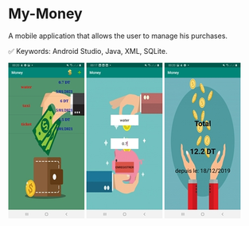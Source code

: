 # My-Money

A mobile application that allows the user to manage his purchases.

✅ Keywords: Android Studio, Java, XML, SQLite.



![](0.jpg)    ![](1.jpg)    ![](2.jpg)
